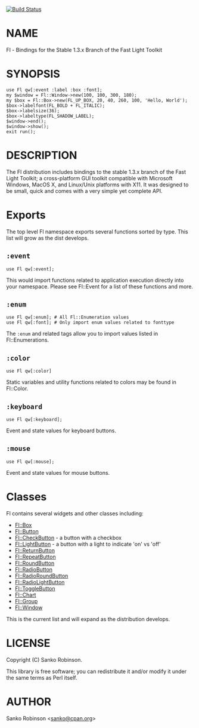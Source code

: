 [![Build Status](https://travis-ci.org/sanko/Fl.pm.svg?branch=master)](https://travis-ci.org/sanko/Fl.pm)
# NAME

Fl - Bindings for the Stable 1.3.x Branch of the Fast Light Toolkit

# SYNOPSIS

    use Fl qw[:event :label :box :font];
    my $window = Fl::Window->new(100, 100, 300, 180);
    my $box = Fl::Box->new(FL_UP_BOX, 20, 40, 260, 100, 'Hello, World');
    $box->labelfont(FL_BOLD + FL_ITALIC);
    $box->labelsize(36);
    $box->labeltype(FL_SHADOW_LABEL);
    $window->end();
    $window->show();
    exit run();

# DESCRIPTION

The Fl distribution includes bindings to the stable 1.3.x branch of the Fast
Light Toolkit; a cross-platform GUI toolkit compatible with Microsoft Windows,
MacOS X, and Linux/Unix platforms with X11. It was designed to be small, quick
and comes with a very simple yet complete API.

# Exports

The top level Fl namespace exports several functions sorted by type. This list
will grow as the dist develops.

## `:event`

    use Fl qw[:event];

This would import functions related to application execution directly into
your namespace. Please see Fl::Event for a list of these functions and
more.

## `:enum`

    use Fl qw[:enum]; # All Fl::Enumeration values
    use Fl qw[:font]; # Only import enum values related to fonttype

The `:enum` and related tags allow you to import values listed in
Fl::Enumerations.

## `:color`

    use Fl qw[:color]

Static variables and utility functions related to colors may be found in
Fl::Color.

## `:keyboard`

    use Fl qw[:keyboard];

Event and state values for keyboard buttons.

## `:mouse`

    use Fl qw[:mouse];

Event and state values for mouse buttons.

# Classes

Fl contains several widgets and other classes including:

- [Fl::Box](https://metacpan.org/pod/Fl::Box)
- [Fl::Button](https://metacpan.org/pod/Fl::Button)
- [Fl::CheckButton](https://metacpan.org/pod/Fl::CheckButton) - a button with a checkbox
- [Fl::LightButton](https://metacpan.org/pod/Fl::LightButton) - a button with a light to indicate 'on' vs 'off'
- [Fl::ReturnButton](https://metacpan.org/pod/Fl::ReturnButton)
- [Fl::RepeatButton](https://metacpan.org/pod/Fl::RepeatButton)
- [Fl::RoundButton](https://metacpan.org/pod/Fl::RoundButton)
- [Fl::RadioButton](https://metacpan.org/pod/Fl::RadioButton)
- [Fl::RadioRoundButton](https://metacpan.org/pod/Fl::RadioRoundButton)
- [Fl::RadioLightButton](https://metacpan.org/pod/Fl::RadioLightButton)
- [Fl::ToggleButton](https://metacpan.org/pod/Fl::ToggleButton)
- [Fl::Chart](https://metacpan.org/pod/Fl::Chart)
- [Fl::Group](https://metacpan.org/pod/Fl::Group)
- [Fl::Window](https://metacpan.org/pod/Fl::Window)

This is the current list and will expand as the distribution develops.

# LICENSE

Copyright (C) Sanko Robinson.

This library is free software; you can redistribute it and/or modify
it under the same terms as Perl itself.

# AUTHOR

Sanko Robinson &lt;sanko@cpan.org>
